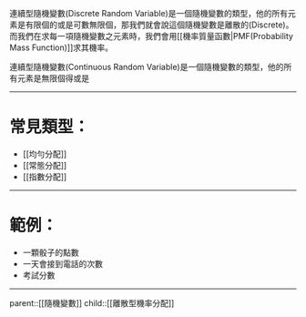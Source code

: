 連續型隨機變數(Discrete Random Variable)是一個隨機變數的類型，他的所有元素是有限個的或是可數無限個，那我們就會說這個隨機變數是離散的(Discrete)。而我們在求每一項隨機變數之元素時，我們會用[[機率質量函數|PMF(Probability Mass Function)]]求其機率。

連續型隨機變數(Continuous Random Variable)是一個隨機變數的類型，他的所有元素是無限個得或是
- - -
# 常見類型：
- [[均勻分配]]
- [[常態分配]]
- [[指數分配]]
- - -
# 範例：
- 一顆骰子的點數
- 一天會接到電話的次數
- 考試分數
- - - 
parent::[[隨機變數]]
child::[[離散型機率分配]]